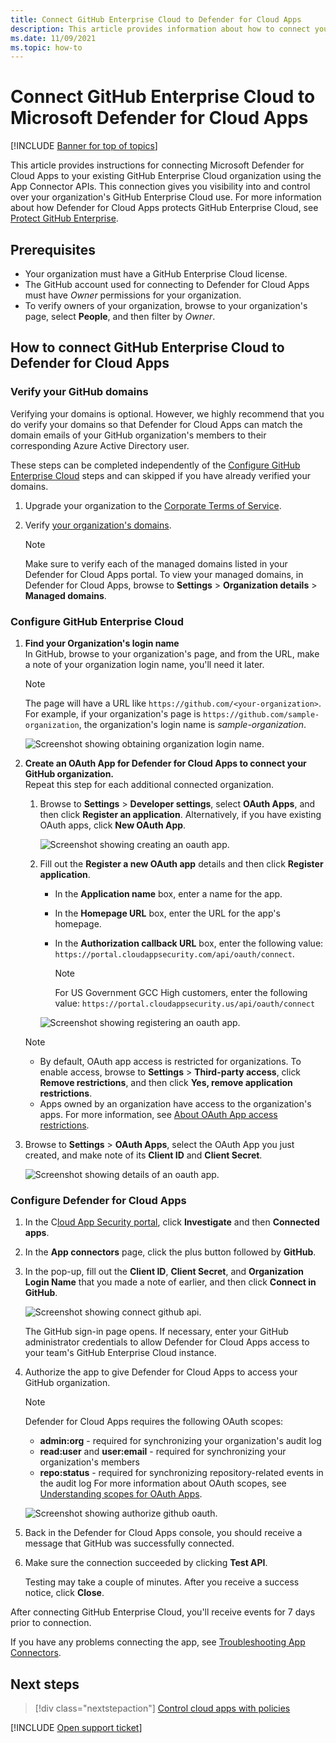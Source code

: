 ```yaml
---
title: Connect GitHub Enterprise Cloud to Defender for Cloud Apps
description: This article provides information about how to connect your GitHub Enterprise Cloud app to Defender for Cloud Apps using the API connector  for visibility and control over use.
ms.date: 11/09/2021
ms.topic: how-to
---
```

# Connect GitHub Enterprise Cloud to Microsoft Defender for Cloud Apps

[!INCLUDE [Banner for top of topics](includes/banner.md)]

This article provides instructions for connecting Microsoft Defender for Cloud Apps to your existing GitHub Enterprise Cloud organization using the App Connector APIs. This connection gives you visibility into and control over your organization's GitHub Enterprise Cloud use. For more information about how Defender for Cloud Apps protects GitHub Enterprise Cloud, see [Protect GitHub Enterprise](protect-github.md).

## Prerequisites

- Your organization must have a GitHub Enterprise Cloud license.
- The GitHub account used for connecting to Defender for Cloud Apps must have *Owner* permissions for your organization.
- To verify owners of your organization, browse to your organization's page, select **People**, and then filter by *Owner*.

## How to connect GitHub Enterprise Cloud to Defender for Cloud Apps

### Verify your GitHub domains

Verifying your domains is optional. However, we highly recommend that you do verify your domains so that Defender for Cloud Apps can match the domain emails of your GitHub organization's members to their corresponding Azure Active Directory user.

These steps can be completed independently of the [Configure GitHub Enterprise Cloud](#configure-github-enterprise-cloud) steps and can skipped if you have already verified your domains.

1. Upgrade your organization to the [Corporate Terms of Service](https://help.github.com/en/github/setting-up-and-managing-organizations-and-teams/upgrading-to-the-corporate-terms-of-service).
1. Verify [your organization's domains](https://help.github.com/en/github/setting-up-and-managing-organizations-and-teams/verifying-your-organizations-domain).

    > [!NOTE]
    > Make sure to verify each of the managed domains listed in your Defender for Cloud Apps portal. To view your managed domains, in Defender for Cloud Apps, browse to **Settings** > **Organization details** > **Managed domains**.

### Configure GitHub Enterprise Cloud

1. **Find your Organization's login name**  
In GitHub, browse to your organization's page, and from the URL, make a note of your organization login name, you'll need it later.

    > [!NOTE]
    > The page will have a URL like `https://github.com/<your-organization>`. For example, if your organization's page is `https://github.com/sample-organization`, the organization's login name is *sample-organization*.

    ![Screenshot showing obtaining organization login name.](media/connect-github-org-login-name.png)

1. **Create an OAuth App for Defender for Cloud Apps to connect your GitHub organization.**  
Repeat this step for each additional connected organization.

    1. Browse to **Settings** > **Developer settings**, select  **OAuth Apps**, and then click **Register an application**. Alternatively, if you have existing OAuth apps, click **New OAuth App**.

        ![Screenshot showing creating an oauth app.](media/connect-github-create-oauth-app.png)

    1. Fill out the **Register a new OAuth app** details and then click **Register application**.
        - In the **Application name** box, enter a name for the app.
        - In the **Homepage URL** box, enter the URL for the app's homepage.
        - In the **Authorization callback URL** box, enter the following value: `https://portal.cloudappsecurity.com/api/oauth/connect`.

            > [!NOTE]
            > For US Government GCC High customers, enter the following value: `https://portal.cloudappsecurity.us/api/oauth/connect`

        ![Screenshot showing registering an oauth app.](media/connect-github-register-oauth-app.png)

    > [!NOTE]
    >
    > - By default, OAuth app access is restricted for organizations. To enable access, browse to **Settings** > **Third-party access**, click **Remove restrictions**, and then click **Yes, remove application restrictions**.
    > - Apps owned by an organization have access to the organization's apps. For more information, see [About OAuth App access restrictions](https://help.github.com/en/github/setting-up-and-managing-organizations-and-teams/about-oauth-app-access-restrictions).

1. Browse to **Settings** > **OAuth Apps**, select the OAuth App you just created, and make note of its **Client ID** and **Client Secret**.

    ![Screenshot showing details of an oauth app.](media/connect-github-oauth-app-details.png)

### Configure Defender for Cloud Apps

1. In the C[loud App Security portal](https://portal.cloudappsecurity.com/), click **Investigate** and then **Connected apps**.

1. In the **App connectors** page, click the plus button followed by **GitHub**.

1. In the pop-up, fill out the **Client ID**, **Client Secret**, and **Organization Login Name** that you made a note of earlier, and then click **Connect in GitHub**.

    ![Screenshot showing connect github api.](media/connect-github-connect-app.png)

    The GitHub sign-in page opens. If necessary, enter your GitHub administrator credentials to allow Defender for Cloud Apps access to your team's GitHub Enterprise Cloud instance.

1. Authorize the app to give Defender for Cloud Apps to access your GitHub organization.

    > [!NOTE]
    > Defender for Cloud Apps requires the following OAuth scopes:
    >
    > - **admin:org** - required for synchronizing your organization's audit log
    > - **read:user** and **user:email** - required for synchronizing your organization's members
    > - **repo:status** - required for synchronizing repository-related events in the audit log
    > For more information about OAuth scopes, see [Understanding scopes for OAuth Apps](https://docs.github.com/developers/apps/building-oauth-apps/scopes-for-oauth-apps).

    ![Screenshot showing authorize github oauth.](media/connect-github-authorize-app.png)

1. Back in the Defender for Cloud Apps console, you should receive a message that GitHub was successfully connected.

1. Make sure the connection succeeded by clicking **Test API**.

    Testing may take a couple of minutes. After you receive a success notice, click **Close**.

After connecting GitHub Enterprise Cloud, you'll receive events for 7 days prior to connection.

If you have any problems connecting the app, see [Troubleshooting App Connectors](troubleshooting-api-connectors-using-error-messages.md).

## Next steps

> [!div class="nextstepaction"]
> [Control cloud apps with policies](control-cloud-apps-with-policies.md)

[!INCLUDE [Open support ticket](includes/support.md)]

